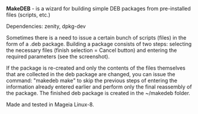 **MakeDEB** - is a wizard for building simple DEB packages from pre-installed files (scripts, etc.)

Dependencies: zenity, dpkg-dev

Sometimes there is a need to issue a certain bunch of scripts (files) in the form of a .deb package. Building a package consists of two steps: selecting the necessary files (finish selection = Cancel button) and entering the required parameters (see the screenshot).

If the package is re-created and only the contents of the files themselves that are collected in the deb package are changed, you can issue the command: "makedeb make" to skip the previous steps of entering the information already entered earlier and perform only the final reassembly of the package. The finished deb package is created in the ~/makedeb folder.

Made and tested in Mageia Linux-8.
